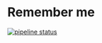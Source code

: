# Remember me

[![pipeline status](https://gitlab.com/crafts-records/remember-me/badges/master/pipeline.svg)](https://gitlab.com/crafts-records/remember-me/commits/master)